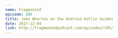 ```yaml
---
name: Fragmented
episode: 105
title: Jake Wharton on the Android Kotlin Guides
date: 2017-12-04
link: http://fragmentedpodcast.com/episodes/105/
---
```

